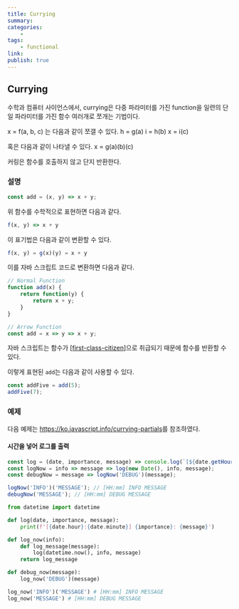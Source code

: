 ```yaml
---
title: Currying
summary: 
categories:
    - 
tags:
    - functional
link: 
publish: true
---
```


## Currying

수학과 컴퓨터 사이언스에서, currying은 다중 파라미터를 가진 function을 일련의 단일 파라미터를 가진 함수 여러개로 쪼개는 기법이다.

x = f(a, b, c) 는 다음과 같이 쪼갤 수 있다.
h = g(a)
i = h(b)
x = i(c)

혹은 다음과 같이 나타낼 수 있다.
x = g(a)(b)(c)

커링은 함수를 호출하지 않고 단지 반환한다.

### 설명

```javascript
const add = (x, y) => x + y;
```

위 함수를 수학적으로 표현하면 다음과 같다.

```javascript
f(x, y) => x + y
```

이 표기법은 다음과 같이 변환할 수 있다.

```javascript
f(x, y) = g(x)(y) = x + y
```

이를 자바 스크립트 코드로 변환하면 다음과 같다.

```javascript
// Normal Function
function add(x) {
    return function(y) {
        return x + y;
    }
}

// Arrow Function
const add = x => y => x + y;
```

자바 스크립트는 함수가 [[first-class-citizen]]으로 취급되기 때문에 함수를 반환할 수 있다.

이렇게 표현된 `add`는 다음과 같이 사용할 수 있다.

```javascript
const addFive = add(5);
addFive(7);
```

### 예제

다음 예제는 <https://ko.javascript.info/currying-partials>를 참조하였다.

#### 시간을 넣어 로그를 출력

```javascript
const log = (date, importance, message) => console.log(`[${date.getHours()}:${date.getMinutes()}] ${importance}: ${message}`);
const logNow = info => message => log(new Date(), info, message);
const debugNow = message => logNow('DEBUG')(message);

logNow('INFO')('MESSAGE'); // [HH:mm] INFO MESSAGE
debugNow('MESSAGE'); // [HH:mm] DEBUG MESSAGE
```

```python
from datetime import datetime

def log(date, importance, message):
    print(f'[{date.hour}:{date.minute}] {importance}: {message}')

def log_now(info):
    def log_message(message):
        log(datetime.now(), info, message)
    return log_message

def debug_now(message):
    log_now('DEBUG')(message)

log_now('INFO')('MESSAGE') # [HH:mm] INFO MESSAGE
log_now('MESSAGE') # [HH:mm] DEBUG MESSAGE
```

[//begin]: # "Autogenerated link references for markdown compatibility"
[first-class-citizen]: first-class-citizen.md "First-Class Citizen"
[//end]: # "Autogenerated link references"